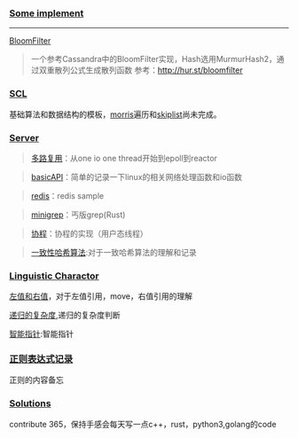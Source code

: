 ### [Some implement](XJBX)
---

[BloomFilter](XJBX/Bloomfilter)

> 一个参考Cassandra中的BloomFilter实现，Hash选用MurmurHash2，通过双重散列公式生成散列函数
> 参考：http://hur.st/bloomfilter

### [SCL](XJBX/SCL)

基础算法和数据结构的模板，[morris](XJBX/SCL/Graph/MorrisTraverse.hpp)遍历和[skiplist](XJBX/SCL/Datastruct/跳表/skipList.cpp)尚未完成。

### [Server](/XJBX/Server/)

> [多路复用](XJBX/Server/IOMultiplexing)：从one io one thread开始到epoll到reactor

> [basicAPI](XJBX/Server/basicAPI)：简单的记录一下linux的相关网络处理函数和io函数

> [redis](XJBX/Server/redis/README.md)：redis sample

> [minigrep](XJBX/Server/minigrep/)：丐版grep(Rust)

> [协程](XJBX/Server/Coroutine)：协程的实现（用户态线程）

> [一致性哈希算法](XJBX/Server/consistentHashing/README.md):对于一致哈希算法的理解和记录

### [Linguistic Charactor](/XJBX/LingChar)

[左值和右值](/XJBX/LingChar/LRValue/README.md)，对于左值引用，move，右值引用的理解

[递归的复杂度](/XJBX/LingChar/Recursion/recursion.h),递归的复杂度判断

[智能指针](XJBX/LingChar/smartPointer/README.md):智能指针

### [正则表达式记录](XJBX/Regexr/README.md)

正则的内容备忘

### [Solutions](/Solution/)

contribute 365，保持手感会每天写一点c++，rust，python3,golang的code


